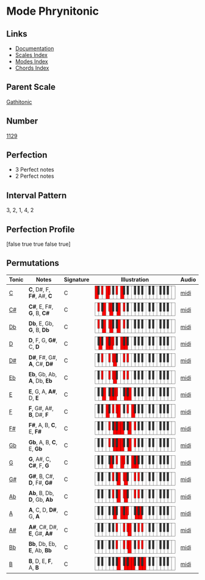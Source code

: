 # Mode Phrynitonic

## Links

- [Documentation](index.md)
- [Scales Index](Scales.md)
- [Modes Index](Modes.md)
- [Chords Index](Chords.md)

## Parent Scale

[Gathitonic](ScaleGathitonic.md)

## Number

[1129](https://ianring.com/musictheory/scales/1129)

## Perfection

- 3 Perfect notes
- 2 Perfect notes

## Interval Pattern

3, 2, 1, 4, 2

## Perfection Profile

[false true true false true]

## Permutations

| Tonic | Notes | Signature | Illustration | Audio |
|-------|-------|-----------|--------------|-------|
| [C](ModeCNaturalPhrynitonic.md) | **C**, D#, F, **F#**, A#, **C** | C | ![CNaturalPhrynitonic](ModeCNaturalPhrynitonic.png) | [midi](https://github.com/edipermadi/music/blob/main/docs/ModeCNaturalPhrynitonic.mid?raw=true) |
| [C#](ModeCSharpPhrynitonic.md) | **C#**, E, F#, **G**, B, **C#** | C | ![CSharpPhrynitonic](ModeCSharpPhrynitonic.png) | [midi](https://github.com/edipermadi/music/blob/main/docs/ModeCSharpPhrynitonic.mid?raw=true) |
| [Db](ModeDFlatPhrynitonic.md) | **Db**, E, Gb, **G**, B, **Db** | C | ![DFlatPhrynitonic](ModeDFlatPhrynitonic.png) | [midi](https://github.com/edipermadi/music/blob/main/docs/ModeDFlatPhrynitonic.mid?raw=true) |
| [D](ModeDNaturalPhrynitonic.md) | **D**, F, G, **G#**, C, **D** | C | ![DNaturalPhrynitonic](ModeDNaturalPhrynitonic.png) | [midi](https://github.com/edipermadi/music/blob/main/docs/ModeDNaturalPhrynitonic.mid?raw=true) |
| [D#](ModeDSharpPhrynitonic.md) | **D#**, F#, G#, **A**, C#, **D#** | C | ![DSharpPhrynitonic](ModeDSharpPhrynitonic.png) | [midi](https://github.com/edipermadi/music/blob/main/docs/ModeDSharpPhrynitonic.mid?raw=true) |
| [Eb](ModeEFlatPhrynitonic.md) | **Eb**, Gb, Ab, **A**, Db, **Eb** | C | ![EFlatPhrynitonic](ModeEFlatPhrynitonic.png) | [midi](https://github.com/edipermadi/music/blob/main/docs/ModeEFlatPhrynitonic.mid?raw=true) |
| [E](ModeENaturalPhrynitonic.md) | **E**, G, A, **A#**, D, **E** | C | ![ENaturalPhrynitonic](ModeENaturalPhrynitonic.png) | [midi](https://github.com/edipermadi/music/blob/main/docs/ModeENaturalPhrynitonic.mid?raw=true) |
| [F](ModeFNaturalPhrynitonic.md) | **F**, G#, A#, **B**, D#, **F** | C | ![FNaturalPhrynitonic](ModeFNaturalPhrynitonic.png) | [midi](https://github.com/edipermadi/music/blob/main/docs/ModeFNaturalPhrynitonic.mid?raw=true) |
| [F#](ModeFSharpPhrynitonic.md) | **F#**, A, B, **C**, E, **F#** | C | ![FSharpPhrynitonic](ModeFSharpPhrynitonic.png) | [midi](https://github.com/edipermadi/music/blob/main/docs/ModeFSharpPhrynitonic.mid?raw=true) |
| [Gb](ModeGFlatPhrynitonic.md) | **Gb**, A, B, **C**, E, **Gb** | C | ![GFlatPhrynitonic](ModeGFlatPhrynitonic.png) | [midi](https://github.com/edipermadi/music/blob/main/docs/ModeGFlatPhrynitonic.mid?raw=true) |
| [G](ModeGNaturalPhrynitonic.md) | **G**, A#, C, **C#**, F, **G** | C | ![GNaturalPhrynitonic](ModeGNaturalPhrynitonic.png) | [midi](https://github.com/edipermadi/music/blob/main/docs/ModeGNaturalPhrynitonic.mid?raw=true) |
| [G#](ModeGSharpPhrynitonic.md) | **G#**, B, C#, **D**, F#, **G#** | C | ![GSharpPhrynitonic](ModeGSharpPhrynitonic.png) | [midi](https://github.com/edipermadi/music/blob/main/docs/ModeGSharpPhrynitonic.mid?raw=true) |
| [Ab](ModeAFlatPhrynitonic.md) | **Ab**, B, Db, **D**, Gb, **Ab** | C | ![AFlatPhrynitonic](ModeAFlatPhrynitonic.png) | [midi](https://github.com/edipermadi/music/blob/main/docs/ModeAFlatPhrynitonic.mid?raw=true) |
| [A](ModeANaturalPhrynitonic.md) | **A**, C, D, **D#**, G, **A** | C | ![ANaturalPhrynitonic](ModeANaturalPhrynitonic.png) | [midi](https://github.com/edipermadi/music/blob/main/docs/ModeANaturalPhrynitonic.mid?raw=true) |
| [A#](ModeASharpPhrynitonic.md) | **A#**, C#, D#, **E**, G#, **A#** | C | ![ASharpPhrynitonic](ModeASharpPhrynitonic.png) | [midi](https://github.com/edipermadi/music/blob/main/docs/ModeASharpPhrynitonic.mid?raw=true) |
| [Bb](ModeBFlatPhrynitonic.md) | **Bb**, Db, Eb, **E**, Ab, **Bb** | C | ![BFlatPhrynitonic](ModeBFlatPhrynitonic.png) | [midi](https://github.com/edipermadi/music/blob/main/docs/ModeBFlatPhrynitonic.mid?raw=true) |
| [B](ModeBNaturalPhrynitonic.md) | **B**, D, E, **F**, A, **B** | C | ![BNaturalPhrynitonic](ModeBNaturalPhrynitonic.png) | [midi](https://github.com/edipermadi/music/blob/main/docs/ModeBNaturalPhrynitonic.mid?raw=true) |
